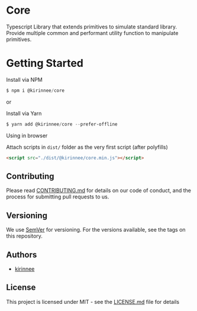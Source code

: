 # Core

Typescript Library that extends primitives to simulate standard library. Provide multiple common and performant utility function to manipulate primitives. 

# Getting Started

Install via NPM 
```powershell
$ npm i @kirinnee/core
```

or 

Install via Yarn
```powershell
$ yarn add @kirinnee/core --prefer-offline
```

Using in browser

Attach scripts in `dist/` folder as the very first script (after polyfills)
```html
<script src="./dist/@kirinnee/core.min.js"></script>
```

## Contributing
Please read [CONTRIBUTING.md](CONTRIBUTING.MD) for details on our code of conduct, and the process for submitting pull requests to us.

## Versioning 
We use [SemVer](https://semver.org/) for versioning. For the versions available, see the tags on this repository.

## Authors
* [kirinnee](mailto:kirinnee@gmail.com) 

## License
This project is licensed under MIT - see the [LICENSE.md](LICENSE.MD) file for details